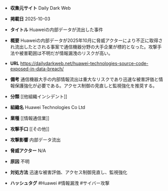 - **収集元サイト**
Daily Dark Web

- **掲載日**
2025-10-03

- **タイトル**
Huaweiの内部データが流出した事件

- **概要**
Huaweiの内部データが2025年10月に脅威アクターにより不正に取得され流出したとされる事案で通信機器分野の大手企業が標的となった。攻撃手法や被害範囲は不明だが情報漏洩のリスクが高い。

- **URL**
https://dailydarkweb.net/huawei-technologies-source-code-exposed-in-data-breach/

- **備考**
通信機器大手の内部情報流出は重大なリスクであり迅速な被害評価と情報保護強化が必要である。アクセス制御の見直しと監視強化を推奨する。

- **分類**
[[他組織インシデント]]

- **組織名**
Huawei Technologies Co Ltd

- **業種**
[[情報通信業]]

- **攻撃手口**
[[その他]]

- **攻撃影響**
内部データ流出

- **脅威アクター**
N/A

- **原因**
不明

- **対処方法**
迅速な被害評価、アクセス制御見直し、監視強化

- **ハッシュタグ**
#Huawei #情報漏洩 #サイバー攻撃
